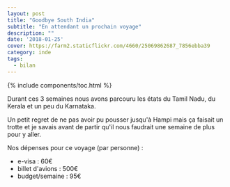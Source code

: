 ```yaml
---
layout: post
title: "Goodbye South India"
subtitle: "En attendant un prochain voyage"
description: ""
date: '2018-01-25'
cover: https://farm2.staticflickr.com/4660/25069862687_7856ebba39
category: inde
tags:
  - bilan
---
```


{% include components/toc.html %}

Durant ces 3 semaines nous avons parcouru les états du Tamil Nadu, du Kerala et un peu du Karnataka. 

Un petit regret de ne pas avoir pu pousser jusqu'à Hampi mais ça faisait un trotte et je savais avant de partir qu'il nous faudrait une semaine de plus pour y aller.

Nos dépenses pour ce voyage (par personne) :
- e-visa : 60€
- billet d'avions : 500€
- budget/semaine : 95€
